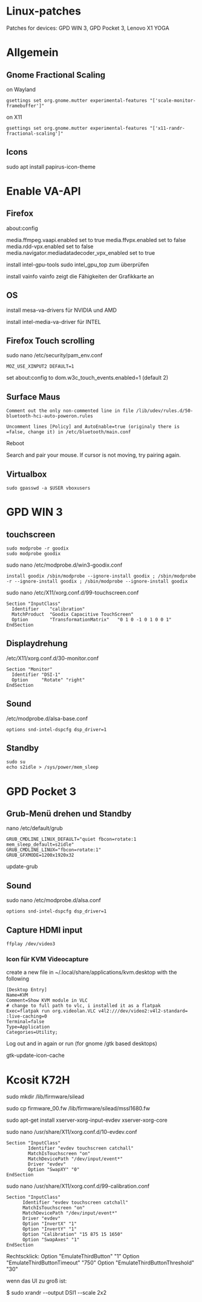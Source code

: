 # Linux-patches
Patches for devices: GPD WIN 3, GPD Pocket 3, Lenovo X1 YOGA

# Allgemein
## Gnome Fractional Scaling

on Wayland
```
gsettings set org.gnome.mutter experimental-features "['scale-monitor-framebuffer']"
```
on X11
```
gsettings set org.gnome.mutter experimental-features "['x11-randr-fractional-scaling']"
```
## Icons
sudo apt install papirus-icon-theme








# Enable VA-API 

## Firefox
about:config 

media.ffmpeg.vaapi.enabled set to 			true
media.ffvpx.enabled set to 				false
media.rdd-vpx.enabled set to 				false
media.navigator.mediadatadecoder_vpx_enabled set to 	true


install intel-gpu-tools
sudo intel_gpu_top
zum überprüfen

install vainfo
vainfo
zeigt die Fähigkeiten der Grafikkarte an

## OS 

install mesa-va-drivers für NVIDIA und AMD

install intel-media-va-driver für INTEL

## Firefox Touch scrolling
sudo nano /etc/security/pam_env.conf
```
MOZ_USE_XINPUT2 DEFAULT=1
```
set about:config to dom.w3c_touch_events.enabled=1 (default 2)






## Surface Maus

    Comment out the only non-commented line in file /lib/udev/rules.d/50-bluetooth-hci-auto-poweron.rules
    
    Uncomment lines [Policy] and AutoEnable=true (originaly there is =false, change it) in /etc/bluetooth/main.conf
    
Reboot
    
Search and pair your mouse. If cursor is not moving, try pairing again.





## Virtualbox 
```
sudo gpasswd -a $USER vboxusers
```






# GPD WIN 3

## touchscreen
```
sudo modprobe -r goodix
sudo modprobe goodix
```
sudo nano /etc/modprobe.d/win3-goodix.conf
```
install goodix /sbin/modprobe --ignore-install goodix ; /sbin/modprobe -r --ignore-install goodix ; /sbin/modprobe --ignore-install goodix
```
sudo nano /etc/X11/xorg.conf.d/99-touchscreen.conf
```
Section "InputClass"
  Identifier    "calibration"
  MatchProduct  "Goodix Capacitive TouchScreen"
  Option        "TransformationMatrix"   "0 1 0 -1 0 1 0 0 1"
EndSection
```

## Displaydrehung
/etc/X11/xorg.conf.d/30-monitor.conf
```
Section "Monitor"
  Identifier "DSI-1"
  Option     "Rotate" "right"
EndSection
```
## Sound
/etc/modprobe.d/alsa-base.conf
```
options snd-intel-dspcfg dsp_driver=1
```
## Standby
```
sudo su
echo s2idle > /sys/power/mem_sleep
```




# GPD Pocket 3

## Grub-Menü drehen und Standby
nano /etc/default/grub
```
GRUB_CMDLINE_LINUX_DEFAULT="quiet fbcon=rotate:1 mem_sleep_default=s2idle"
GRUB_CMDLINE_LINUX="fbcon=rotate:1"
GRUB_GFXMODE=1200x1920x32
```
update-grub

## Sound
sudo nano /etc/modprobe.d/alsa.conf
```
options snd-intel-dspcfg dsp_driver=1
```
## Capture HDMI input
```
ffplay /dev/video3
```
### Icon für KVM Videocapture
create a new file in ~/.local/share/applications/kvm.desktop with the following
```
[Desktop Entry]
Name=KVM
Comment=Show KVM module in VLC
# change to full path to vlc, i installed it as a flatpak
Exec=flatpak run org.videolan.VLC v4l2:///dev/video2:v4l2-standard= :live-caching=0
Terminal=false
Type=Application
Categories=Utility;
```
Log out and in again or run (for gnome /gtk based desktops)

gtk-update-icon-cache

## 











# Kcosit K72H

sudo mkdir /lib/firmware/silead

sudo cp firmware_00.fw /lib/firmware/silead/mssl1680.fw

sudo apt-get install xserver-xorg-input-evdev xserver-xorg-core

sudo nano /usr/share/X11/xorg.conf.d/10-evdev.conf 
```
Section "InputClass"
        Identifier "evdev touchscreen catchall"
        MatchIsTouchscreen "on"
        MatchDevicePath "/dev/input/event*"
        Driver "evdev"
        Option "SwapXY" "0"
EndSection
```

sudo nano /usr/share/X11/xorg.conf.d/99-calibration.conf
```
Section "InputClass"
      Identifier "evdev touchscreen catchall"
      MatchIsTouchscreen "on"
      MatchDevicePath "/dev/input/event*"
      Driver "evdev"
      Option "InvertX" "1"
      Option "InvertY" "1"
      Option "Calibration" "15 875 15 1650"
      Option "SwapAxes" "1"
EndSection
```
Rechtscklick:
Option "EmulateThirdButton" "1"
Option "EmulateThirdButtonTimeout" "750"
Option "EmulateThirdButtonThreshold" "30"

wenn das UI zu groß ist:

$ sudo xrandr --output DSI1 --scale 2x2




